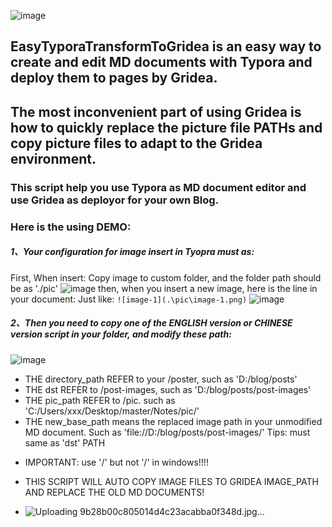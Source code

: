 ![image](https://github.com/heroamd/EasyTyporaTransformToGridea/assets/47046657/74b049b7-b21c-4a02-b7e1-10f6dfb35949)
## EasyTyporaTransformToGridea is an easy way to create and edit MD documents with Typora and deploy them to pages by Gridea.
## The most inconvenient part of using Gridea is how to quickly replace the picture file PATHs and copy picture files to adapt to the Gridea environment.

### This script help you use Typora as MD document editor and use Gridea as deployor for your own Blog.

### Here is the using DEMO:

##### 1、Your configuration for image insert in Tyopra must as: 
First, When insert: Copy image to custom folder, and the folder path should be as './pic'
![image](https://github.com/heroamd/EasyTyporaTransformToGridea/assets/47046657/66be05c4-8c08-41bc-aff1-74e08ee83067)
then, when you insert a new image, here is the line in your document:
Just like: `![image-1](.\pic\image-1.png)`
![image](https://github.com/heroamd/EasyTyporaTransformToGridea/assets/47046657/33233e7b-3ebe-4ae7-a1c9-ac99da1f80f2)

##### 2、Then you need to copy one of the ENGLISH version or CHINESE version script in your folder, and modify these path:
![image](https://github.com/heroamd/EasyTyporaTransformToGridea/assets/47046657/24171d47-e3a1-4fcc-82a5-56116aa20c17)
+ THE directory_path REFER to your <Gridea project was created path>/poster, such as 'D:/blog/posts'
+ THE dst REFER to <The directory location for storing images in Gridea>/post-images, such as 'D:/blog/posts/post-images'
+ THE pic_path REFER to <The default location where Typora automatically saves inserted images>/pic. such as  'C:/Users/xxx/Desktop/master/Notes/pic/'
+ THE new_base_path means the replaced image path in your unmodified MD document. Such as 'file://D:/blog/posts/post-images/' Tips: must same as 'dst' PATH

* IMPORTANT: use '/' but not '/\' in windows!!!!

* THIS SCRIPT WILL AUTO COPY IMAGE FILES TO GRIDEA IMAGE_PATH AND REPLACE THE OLD MD DOCUMENTS!

* ![Uploading 9b28b00c805014d4c23acabba0f348d.jpg…]()

